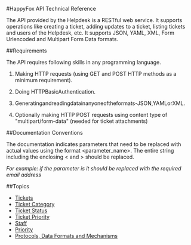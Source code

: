 
#HappyFox API Technical Reference

The API provided by the Helpdesk is a RESTful web service. It supports operations like creating a ticket, adding updates to a ticket, listing tickets and users of the Helpdesk, etc. It supports JSON, YAML, XML, Form Urlencoded and Multipart Form Data formats.

##Requirements

The API requires following skills in any programming language.

1. Making HTTP requests (using GET and POST HTTP methods as a minimum requirement).

2. Doing HTTPBasicAuthentication.

3. Generatingandreadingdatainanyoneoftheformats-JSON,YAMLorXML.

4. Optionally making HTTP POST requests using content type of "multipart/form-data" (needed for ticket attachments)

##Documentation Conventions

The documentation indicates parameters that need to be replaced with actual values using the format <parameter_name>. The entire string including the enclosing < and > should be replaced.


*For example: if the parameter is <email> it should be replaced with the required email address*

##Topics

* [Tickets](sections/tickets.md)
* [Ticket Category](sections/category.md)
* [Ticket Status](sections/status.md)
* [Ticket Priority](sections/priority.md)
* [Staff](sections/staff.md)
* [Priority](sections/priority.md)
* [Protocols, Data Formats and Mechanisms](sections/protocols.md)



